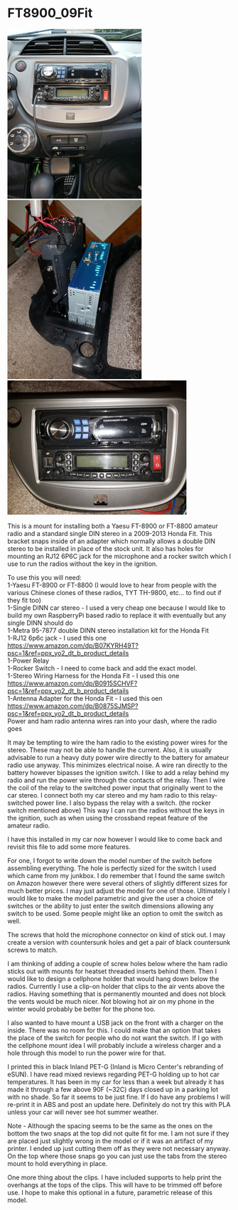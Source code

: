 # FT8900_09Fit

![Mounted in Car](mounted_inside.jpg) ![Back View](back.jpg) ![Mounted outside Car](mounted_outside.jpg)

This is a mount for installing both a Yaesu FT-8900 or FT-8800 amateur radio and a standard single DIN stereo in a 2009-2013 Honda Fit.
This bracket snaps inside of an adapter which normally allows a double DIN stereo to be installed in place of the stock unit.
It also has holes for mounting an RJ12 6P6C jack for the microphone and a rocker switch which I use to run the radios without the key in the ignition.  
  
To use this you will need:  
1-Yaesu FT-8900 or FT-8800 (I would love to hear from people with the various Chinese clones of these radios, TYT TH-9800, etc... to find out if they fit too)  
1-Single DINN car stereo - I used a very cheap one because I would like to build my own RaspberryPi based radio to replace it with eventually but any single DINN should do   
1-Metra 95-7877 double DINN stereo installation kit for the Honda Fit  
1-RJ12 6p6c jack - I used this one https://www.amazon.com/dp/B07KYRH49T?psc=1&ref=ppx_yo2_dt_b_product_details  
1-Power Relay  
1-Rocker Switch - I need to come back and add the exact model.  
1-Stereo Wiring Harness for the Honda Fit - I used this one https://www.amazon.com/dp/B0915SCHVF?psc=1&ref=ppx_yo2_dt_b_product_details  
1-Antenna Adapter for the Honda Fit - I used this oen https://www.amazon.com/dp/B0875SJMSP?psc=1&ref=ppx_yo2_dt_b_product_details  
Power and ham radio antenna wires ran into your dash, where the radio goes  
  
It may be tempting to wire the ham radio to the existing power wires for the stereo. These may not be able to handle the current. Also, it is usually advisable to
run a heavy duty power wire directly to the battery for amateur radio use anyway. This minimizes electrical noise. A wire ran directly to the battery however
bipasses the ignition switch.  I like to add a relay behind my radio and run the power wire through the contacts of the relay. Then I wire the coil of the relay to
the switched power input that originally went to the car stereo.  I connect both my car stereo and my ham radio to this relay-switched power line. I also bypass the 
relay with a switch. (the rocker switch mentioned above) This way I can run the radios without the keys in the ignition, such as when using the crossband repeat
feature of the amateur radio.  
  
I have this installed in my car now however I would like to come back and revisit this file to add some more features.  
  
For one, I forgot to write down the model number of the switch before assembling everything. The hole is perfectly sized for the switch I used which came from my
junkbox.  I do remember that I found the same switch on Amazon however there were several others of slightly different sizes for much better prices. I may just
adjust the model for one of those. Ultimately I would like to make the model parametric and give the user a choice of switches or the ability to just enter the
switch dimensions allowing any switch to be used. Some people might like an option to omit the switch as well.  
  
The screws that hold the microphone connector on kind of stick out. I may create a version with countersunk holes and get a pair of black countersunk screws to match.  
  
I am thinking of adding a couple of screw holes below where the ham radio sticks out with mounts for heatset threaded inserts behind them. Then I would like to
design a cellphone holder that would hang down below the radios. Currently I use a clip-on holder that clips to the air vents above the radios. Having something that is permanently mounted and does not block the vents would be much nicer. Not blowing hot air on my phone in the winter would probably be better for the phone too.  
  
I also wanted to have mount a USB jack on the front with a charger on the inside. There was no room for this. I could make that an option that takes the place of the switch for people who do not want the switch. If I go with the cellphone mount idea I will probably include a wireless charger and a hole through this model to run the power wire for that.  
  
I printed this in black Inland PET-G (Inland is Micro Center's rebranding of eSUN). I have read mixed reviews regarding PET-G holding up to hot car temperatures. It has been in my car for less than a week but already it has made it through a few above 90F (~32C) days closed up in a parking lot with no shade. So far it seems to be just fine. If I do have any problems I will re-print it in ABS and post an update here.  Definitely do not try this with PLA unless your car will never see hot summer weather.  
  
Note - Although the spacing seems to be the same as the ones on the bottom the two snaps at the top did not quite fit for me. I am not sure if they are placed just slightly wrong in the model or if it was an artifact of my printer. I ended up just cutting them off as they were not necessary anyway. On the top where those snaps go you can just use the tabs from the stereo mount to hold everything in place.
  
One more thing about the clips. I have included supports to help print the overhangs at the tops of the clips. This will have to be trimmed off before use. I hope to make this optional in a future, parametric release of this model. 
